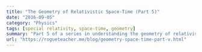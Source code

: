 ```yaml
---
title: "The Geometry of Relativistic Space-Time (Part 5)"
date: "2016-09-05"
category: "Physics"
tags: [special relativity, space-time, geometry]
summary: "Part 5 of a series in understanding the geometry of relativistic space-time."
url: "https://rogueteacher.me/blog/geometry-space-time-part-v.html"
---
```

